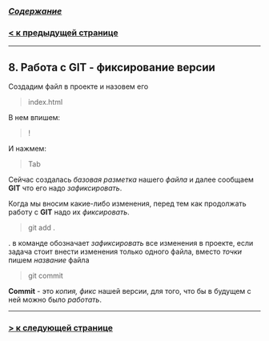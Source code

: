 ### [***Содержание***](./readmy.md)

### [**< к предыдущей странице**](./firstproject.md)
---

## **8. Работа с GIT - фиксирование версии**

Создадим файл в проекте и назовем его 
>index.html

В нем впишем: 
>!

И нажмем:

>Tab

Сейчас создалась *базовая разметка* нашего *файла* и далее сообщаем **GIT** что его надо *зафиксировать*.

Когда мы вносим какие-либо изменения, перед тем как продолжать работу с **GIT** надо их *фиксировать*.

> git add .

. в команде обозначает *зафиксировать* все изменения в проекте, если задача стоит внести изменения только одного файла, вместо *точки* пишем *название* файла

>git commit 

**Commit** - это *копия, фикс*  нашей версии, для того, что бы в будущем с ней можно было *работать*. 

---

### [**> к следующей странице**](./gitignr.md)